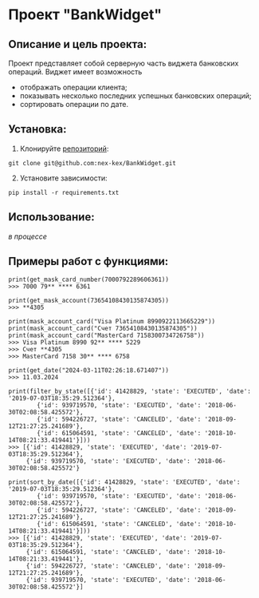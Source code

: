 # Проект "BankWidget"

##  Описание и цель проекта:

Проект представляет собой серверную часть виджета банковских операций. Виджет имеет возможность 
- отображать операции клиента;
- показывать несколько последних успешных банковских операций; 
- сортировать операции по дате.

## Установка:

1. Клонируйте [репозиторий](https://github.com/nex-kex/BankWidget):

`git clone git@github.com:nex-kex/BankWidget.git`

2. Установите зависимости:

`pip install -r requirements.txt`

## Использование:

*в процессе*

## Примеры работ с функциями:

```
print(get_mask_card_number(7000792289606361))
>>> 7000 79** **** 6361

print(get_mask_account(73654108430135874305))
>>> **4305

print(mask_account_card("Visa Platinum 8990922113665229"))
print(mask_account_card("Счет 73654108430135874305"))
print(mask_account_card("MasterCard 7158300734726758"))
>>> Visa Platinum 8990 92** **** 5229
>>> Счет **4305
>>> MasterCard 7158 30** **** 6758

print(get_date("2024-03-11T02:26:18.671407"))
>>> 11.03.2024

print(filter_by_state([{'id': 41428829, 'state': 'EXECUTED', 'date': '2019-07-03T18:35:29.512364'},
        {'id': 939719570, 'state': 'EXECUTED', 'date': '2018-06-30T02:08:58.425572'},
        {'id': 594226727, 'state': 'CANCELED', 'date': '2018-09-12T21:27:25.241689'},
        {'id': 615064591, 'state': 'CANCELED', 'date': '2018-10-14T08:21:33.419441'}]))
>>> [{'id': 41428829, 'state': 'EXECUTED', 'date': '2019-07-03T18:35:29.512364'}, 
     {'id': 939719570, 'state': 'EXECUTED', 'date': '2018-06-30T02:08:58.425572'}

print(sort_by_date([{'id': 41428829, 'state': 'EXECUTED', 'date': '2019-07-03T18:35:29.512364'},
        {'id': 939719570, 'state': 'EXECUTED', 'date': '2018-06-30T02:08:58.425572'},
        {'id': 594226727, 'state': 'CANCELED', 'date': '2018-09-12T21:27:25.241689'},
        {'id': 615064591, 'state': 'CANCELED', 'date': '2018-10-14T08:21:33.419441'}]))
>>> [{'id': 41428829, 'state': 'EXECUTED', 'date': '2019-07-03T18:35:29.512364'}, 
     {'id': 615064591, 'state': 'CANCELED', 'date': '2018-10-14T08:21:33.419441'}, 
     {'id': 594226727, 'state': 'CANCELED', 'date': '2018-09-12T21:27:25.241689'}, 
     {'id': 939719570, 'state': 'EXECUTED', 'date': '2018-06-30T02:08:58.425572'}]
```
